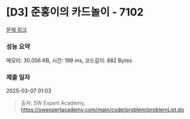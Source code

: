 # [D3] 준홍이의 카드놀이 - 7102 

[문제 링크](https://swexpertacademy.com/main/code/problem/problemDetail.do?contestProbId=AWkIlHWqBYcDFAXC) 

### 성능 요약

메모리: 30,056 KB, 시간: 199 ms, 코드길이: 882 Bytes

### 제출 일자

2025-03-07 01:03



> 출처: SW Expert Academy, https://swexpertacademy.com/main/code/problem/problemList.do